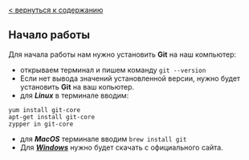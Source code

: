 [< вернуться к содержанию](./readme.md)

## Начало работы

Для начала работы нам нужно установить **Git** на наш компьютер:

- открываем терминал и пишем команду
  `git --version`
- Если нет вывода значений установленной версии, нужно будет установить **Git** на ваш копьютер.
- для **_Linux_** в терминале вводим:

```bash=
yum install git-core
apt-get install git-core
zypper in git-core
```

- для **_MacOS_** терминале вводим `brew install git`
- Для **_[Windows](https://git-scm.com/downloads/win "скачать Git")_** нужно будет скачать с официального сайта.

